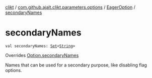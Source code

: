 [clikt](../../index.md) / [com.github.ajalt.clikt.parameters.options](../index.md) / [EagerOption](index.md) / [secondaryNames](./secondary-names.md)

# secondaryNames

`val secondaryNames: `[`Set`](https://kotlinlang.org/api/latest/jvm/stdlib/kotlin.collections/-set/index.html)`<`[`String`](https://kotlinlang.org/api/latest/jvm/stdlib/kotlin/-string/index.html)`>`

Overrides [Option.secondaryNames](../-option/secondary-names.md)

Names that can be used for a secondary purpose, like disabling flag options.

